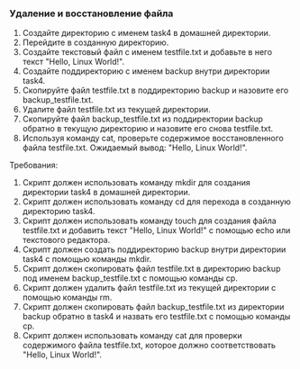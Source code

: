 
### Удаление и восстановление файла

1. Создайте директорию с именем task4 в домашней директории.
2. Перейдите в созданную директорию.
3. Создайте текстовый файл с именем testfile.txt и добавьте в него текст "Hello, Linux World!".
4. Создайте поддиректорию с именем backup внутри директории task4.
5. Скопируйте файл testfile.txt в поддиректорию backup и назовите его backup_testfile.txt.
6. Удалите файл testfile.txt из текущей директории.
7. Скопируйте файл backup_testfile.txt из поддиректории backup обратно в текущую директорию и назовите его снова testfile.txt.
8. Используя команду cat, проверьте содержимое восстановленного файла testfile.txt. Ожидаемый вывод: "Hello, Linux World!".

Требования:
1. Скрипт должен использовать команду mkdir для создания директории task4 в домашней директории.
2. Скрипт должен использовать команду cd для перехода в созданную директорию task4.
3. Скрипт должен использовать команду touch для создания файла testfile.txt и добавить текст "Hello, Linux World!" с помощью echo или текстового редактора.
4. Скрипт должен создать поддиректорию backup внутри директории task4 с помощью команды mkdir.
5. Скрипт должен скопировать файл testfile.txt в директорию backup под именем backup_testfile.txt с помощью команды cp.
6. Скрипт должен удалить файл testfile.txt из текущей директории с помощью команды rm.
7. Скрипт должен скопировать файл backup_testfile.txt из директории backup обратно в task4 и назвать его testfile.txt с помощью команды cp.
8. Скрипт должен использовать команду cat для проверки содержимого файла testfile.txt, которое должно соответствовать "Hello, Linux World!".